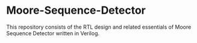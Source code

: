 # Moore-Sequence-Detector
This repository consists of the RTL design and related essentials of Moore Sequence Detector written in Verilog.
